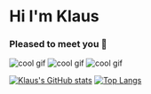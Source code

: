 # Hi I'm Klaus
### Pleased to meet you 👋
![cool gif](https://media.giphy.com/media/1BURfsUHbv4eQ/giphy.gif)
![cool gif](https://media.giphy.com/media/1BURfsUHbv4eQ/giphy.gif)
![cool gif](https://media.giphy.com/media/1BURfsUHbv4eQ/giphy.gif)

[![Klaus's GitHub stats](https://github-readme-stats.vercel.app/api?username=KlausSeer&show_icons=true&theme=vue&hide=stars)](https://github.com/KlausSeer/github-readme-stats)
[![Top Langs](https://github-readme-stats.vercel.app/api/top-langs/?username=KlausSeer&layout=compact)](https://github.com/KlausSeer/github-readme-stats)
